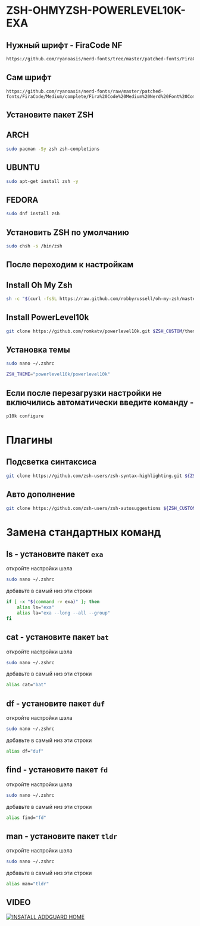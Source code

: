 # ZSH-OHMYZSH-POWERLEVEL10K-EXA

## Нужный шрифт - FiraCode NF
```zsh
https://github.com/ryanoasis/nerd-fonts/tree/master/patched-fonts/FiraCode
```
## Сам шрифт
```
https://github.com/ryanoasis/nerd-fonts/raw/master/patched-fonts/FiraCode/Medium/complete/Fira%20Code%20Medium%20Nerd%20Font%20Complete.ttf
```
## Установите пакет ZSH

## ARCH
```bash
sudo pacman -Sy zsh zsh-completions
```
## UBUNTU
```bash
sudo apt-get install zsh -y
```
## FEDORA
```bash
sudo dnf install zsh
```
## Установить ZSH по умолчанию
```bash
sudo chsh -s /bin/zsh 
```
## После переходим к настройкам

## Install Oh My Zsh
```bash
sh -c "$(curl -fsSL https://raw.github.com/robbyrussell/oh-my-zsh/master/tools/install.sh)"
```
## Install PowerLevel10k
```bash
git clone https://github.com/romkatv/powerlevel10k.git $ZSH_CUSTOM/themes/powerlevel10k
```
## Установка темы
```bash
sudo nano ~/.zshrc
```
```bash
ZSH_THEME="powerlevel10k/powerlevel10k"
```
## Если после перезагрузки настройки не включились автоматически введите команду - 
```bash
p10k configure
```
# Плагины

## Подсветка синтаксиса
```bash
git clone https://github.com/zsh-users/zsh-syntax-highlighting.git ${ZSH_CUSTOM:-~/.oh-my-zsh/custom}/plugins/zsh-syntax-highlighting
```
## Авто дополнение
```bash
git clone https://github.com/zsh-users/zsh-autosuggestions ${ZSH_CUSTOM:-~/.oh-my-zsh/custom}/plugins/zsh-autosuggestions
```
# Замена стандартных команд

## ls - установите пакет ```exa```
откройте настройки шэла
```bash
sudo nano ~/.zshrc
```
добавьте в самый низ эти строки
```bash
if [ -x "$(command -v exa)" ]; then
    alias ls="exa"
    alias la="exa --long --all --group"
fi
```
## cat - установите пакет ```bat```
откройте настройки шэла 
```bash
sudo nano ~/.zshrc
```
добавьте в самый низ эти строки
```bash
alias cat="bat"
```
## df - установите пакет ```duf```
откройте настройки шэла 
```bash
sudo nano ~/.zshrc
```
добавьте в самый низ эти строки
```bash
alias df="duf"
```
## find - установите пакет ```fd```
откройте настройки шэла
```bash
sudo nano ~/.zshrc
```
добавьте в самый низ эти строки
```bash
alias find="fd"
```
## man - установите пакет ```tldr```
откройте настройки шэла
```bash
sudo nano ~/.zshrc
```
добавьте в самый низ эти строки
```bash
alias man="tldr"
```
## VIDEO

[![INSATALL ADDGUARD HOME](https://i.ytimg.com/vi/yfq1H9bT8c4/hqdefault.jpg)](https://youtu.be/A4FTz2vLCMo)
